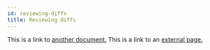 ```yaml
---
id: reviewing-diffs
title: Reviewing diffs
---
```


This is a link to [another document.](doc3.md)
This is a link to an [external page.](http://www.example.com)
